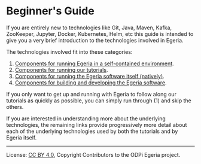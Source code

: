 <!-- SPDX-License-Identifier: CC-BY-4.0 -->
<!-- Copyright Contributors to the ODPi Egeria project. -->

# Beginner's Guide

If you are entirely new to technologies like Git, Java, Maven, Kafka, ZooKeeper, Jupyter, Docker, Kubernetes, Helm, etc
this guide is intended to give you a very brief introduction to the technologies involved in Egeria.

The technologies involved fit into these categories:

1. [Components for running Egeria in a self-contained environment](running-self-contained.md).
1. [Components for running our tutorials](running-tutorials.md).
1. [Components for running the Egeria software itself (natively)](running-natively.md).
1. [Components for building and developing the Egeria software](building.md).

If you only want to get up and running with Egeria to follow along our tutorials as quickly as possible, you can simply
run through (1) and skip the others.

If you are interested in understanding more about the underlying technologies, the remaining links provide progressively
more detail about each of the underlying technologies used by both the tutorials and by Egeria itself.


----
License: [CC BY 4.0](https://creativecommons.org/licenses/by/4.0/),
Copyright Contributors to the ODPi Egeria project.
